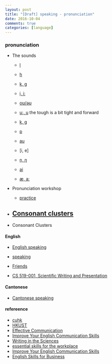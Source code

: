 ```yaml
---
layout: post
title: "[Draft] speaking - pronunciation"
date: 2016-10-04
comments: true
categories: [language]
---
```


### pronunciation

* The sounds
  - [l](http://www.bilibili.com/video/av2681140/index_5.html)
  - [h](http://www.bilibili.com/video/av2681140/index_7.html)
  - [k, g](http://www.bbc.co.uk/learningenglish/english/features/pronunciation/vlessconst4)
  - [i, i:](http://www.bilibili.com/video/av2681140/index_8.html)
  - [oʊ/əʊ](http://www.bilibili.com/video/av2681140/index_8.html#page=9) 
  - [u:, u](http://www.bilibili.com/video/av2681140/index_10.html) the tough is a bit tight and forward
  - [k, g](https://www.youtube.com/watch?v=O_NisgL1dvY&index=26&list=PLCJE-Cel_zxoVWzKoAkcJzvKdo47vyjjU) 
  - [p](http://www.clarityenglish.com/area1/ClearPronunciation/Start.php?prefix=CITY)

  - [au]()
  - [i, e]

  - [n, ŋ](http://www.bbc.co.uk/learningenglish/english/features/pronunciation/otherconst3)
  - [ai](http://www.bbc.co.uk/learningenglish/english/features/pronunciation/diphthongs3)
  
  - [æ, a:](http://www.clarityenglish.com/area1/ClearPronunciation/Start.php?prefix=CITY)

* Pronunciation workshop
  - [practice](http://www.bilibili.com/video/av2681140/)
  
* [Consonant clusters](http://www.clarityenglish.com/area1/ClearPronunciation2/Start.php?prefix=CITY)
  - 

* Consonant Clusters


#### English
  - [English speaking](http://elss.elc.cityu.edu.hk/ELSS/activities.aspx)
  - [speaking](http://www.weibo.com/ttarticle/p/show?id=2309404005596264270260#_0)
  - [Friends](http://8drama.com/33506/)

  - [CS 519-001, Scientific Writing and Presentation](http://classes.engr.oregonstate.edu/eecs/spring2016/cs519-001/)
  
#### Cantonese
  - [Cantonese speaking](https://www.ilc.cuhk.edu.hk/Chinese/pthprog1/tm_introduction.html)

#### refereence
  - [cuhk](https://www.ilc.cuhk.edu.hk/EN/ENResources/Speaking_Pronun.aspx)
  - [HKUST](http://ilang.cle.ust.hk/pronunciation/)
  - [Effective Communication](https://www.coursera.org/learn/effective-intercultural-communication/home/welcome)
  - [Improve Your English Communication Skills](https://www.coursera.org/learn/professional-emails-english/home/welcome)
  - [Writing in the Sciences](https://lagunita.stanford.edu/courses/Medicine/SciWrite./Fall2015/info)
  - [essential skills for the workplace](https://www.coursera.org/learn/project-management-basics/home/welcome)
  - [Improve Your English Communication Skills](https://www.coursera.org/specializations/improve-english)
  - [English Skills for Business](https://www.coursera.org/specializations/business-english)

